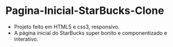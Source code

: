# Pagina-Inicial-StarBucks-Clone

* Projeto feito em HTML5 e css3, responsivo.
* A página inicial do StarBucks super bonito e componentizado e interativo. 
